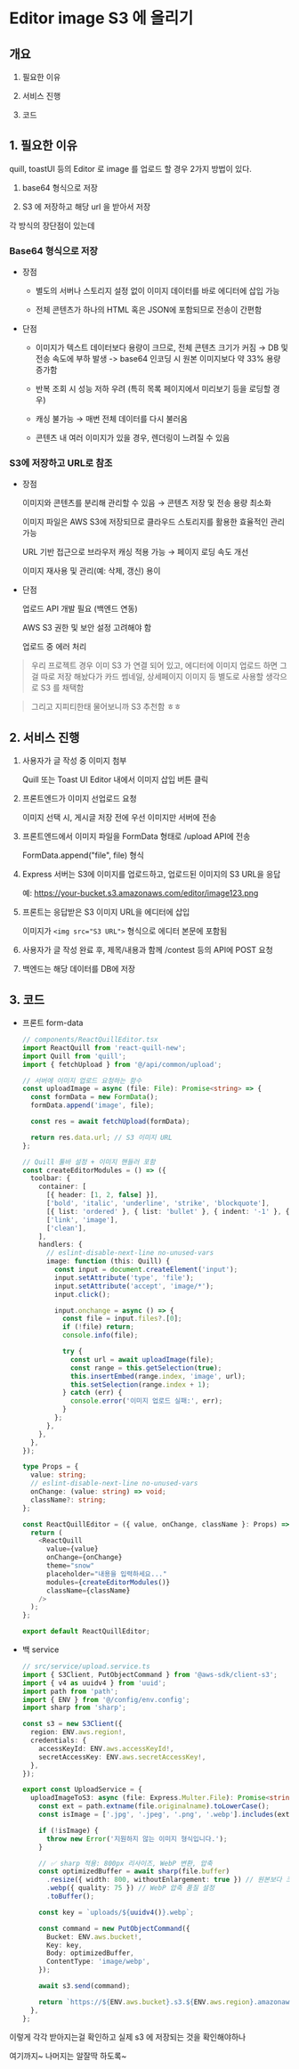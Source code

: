 # Editor image S3 에 올리기

## 개요

1. 필요한 이유

2. 서비스 진행

3. 코드

## 1. 필요한 이유

quill, toastUI 등의 Editor 로 image 를 업로드 할 경우
2가지 방법이 있다.

1. base64 형식으로 저장

2. S3 에 저장하고 해당 url 을 받아서 저장

각 방식의 장단점이 있는데

### Base64 형식으로 저장

- 장점

  - 별도의 서버나 스토리지 설정 없이 이미지 데이터를 바로 에디터에 삽입 가능

  - 전체 콘텐츠가 하나의 HTML 혹은 JSON에 포함되므로 전송이 간편함

- 단점

  - 이미지가 텍스트 데이터보다 용량이 크므로, 전체 콘텐츠 크기가 커짐 → DB 및 전송 속도에 부하 발생 -> base64 인코딩 시 원본 이미지보다 약 33% 용량 증가함

  - 반복 조회 시 성능 저하 우려 (특히 목록 페이지에서 미리보기 등을 로딩할 경우)

  - 캐싱 불가능 → 매번 전체 데이터를 다시 불러옴

  - 콘텐츠 내 여러 이미지가 있을 경우, 렌더링이 느려질 수 있음

### S3에 저장하고 URL로 참조

- 장점

  이미지와 콘텐츠를 분리해 관리할 수 있음 → 콘텐츠 저장 및 전송 용량 최소화

  이미지 파일은 AWS S3에 저장되므로 클라우드 스토리지를 활용한 효율적인 관리 가능

  URL 기반 접근으로 브라우저 캐싱 적용 가능 → 페이지 로딩 속도 개선

  이미지 재사용 및 관리(예: 삭제, 갱신) 용이

- 단점

  업로드 API 개발 필요 (백엔드 연동)

  AWS S3 권한 및 보안 설정 고려해야 함

  업로드 중 에러 처리

> 우리 프로젝트 경우 이미 S3 가 연결 되어 있고, 에디터에 이미지 업로드 하면 그걸 따로 저장 해놨다가 카드 썸네일, 상세페이지 이미지 등 별도로 사용할 생각으로 S3 를 채택함

> 그리고 지피티한태 물어보니까 S3 추천함 ㅎㅎ

## 2. 서비스 진행

1. 사용자가 글 작성 중 이미지 첨부

   Quill 또는 Toast UI Editor 내에서 이미지 삽입 버튼 클릭

2. 프론트엔드가 이미지 선업로드 요청

   이미지 선택 시, 게시글 저장 전에 우선 이미지만 서버에 전송

3. 프론트엔드에서 이미지 파일을 FormData 형태로 /upload API에 전송

   FormData.append("file", file) 형식

4. Express 서버는 S3에 이미지를 업로드하고, 업로드된 이미지의 S3 URL을 응답

   예: https://your-bucket.s3.amazonaws.com/editor/image123.png

5. 프론트는 응답받은 S3 이미지 URL을 에디터에 삽입

   이미지가 `<img src="S3 URL">` 형식으로 에디터 본문에 포함됨

6. 사용자가 글 작성 완료 후, 제목/내용과 함께 /contest 등의 API에 POST 요청

7. 백엔드는 해당 데이터를 DB에 저장

## 3. 코드

- 프론트 form-data

  ```ts
  // components/ReactQuillEditor.tsx
  import ReactQuill from 'react-quill-new';
  import Quill from 'quill';
  import { fetchUpload } from '@/api/common/upload';

  // 서버에 이미지 업로드 요청하는 함수
  const uploadImage = async (file: File): Promise<string> => {
    const formData = new FormData();
    formData.append('image', file);

    const res = await fetchUpload(formData);

    return res.data.url; // S3 이미지 URL
  };

  // Quill 툴바 설정 + 이미지 핸들러 포함
  const createEditorModules = () => ({
    toolbar: {
      container: [
        [{ header: [1, 2, false] }],
        ['bold', 'italic', 'underline', 'strike', 'blockquote'],
        [{ list: 'ordered' }, { list: 'bullet' }, { indent: '-1' }, { indent: '+1' }],
        ['link', 'image'],
        ['clean'],
      ],
      handlers: {
        // eslint-disable-next-line no-unused-vars
        image: function (this: Quill) {
          const input = document.createElement('input');
          input.setAttribute('type', 'file');
          input.setAttribute('accept', 'image/*');
          input.click();

          input.onchange = async () => {
            const file = input.files?.[0];
            if (!file) return;
            console.info(file);

            try {
              const url = await uploadImage(file);
              const range = this.getSelection(true);
              this.insertEmbed(range.index, 'image', url);
              this.setSelection(range.index + 1);
            } catch (err) {
              console.error('이미지 업로드 실패:', err);
            }
          };
        },
      },
    },
  });

  type Props = {
    value: string;
    // eslint-disable-next-line no-unused-vars
    onChange: (value: string) => void;
    className?: string;
  };

  const ReactQuillEditor = ({ value, onChange, className }: Props) => {
    return (
      <ReactQuill
        value={value}
        onChange={onChange}
        theme="snow"
        placeholder="내용을 입력하세요..."
        modules={createEditorModules()}
        className={className}
      />
    );
  };

  export default ReactQuillEditor;
  ```

- 백 service

  ```ts
  // src/service/upload.service.ts
  import { S3Client, PutObjectCommand } from '@aws-sdk/client-s3';
  import { v4 as uuidv4 } from 'uuid';
  import path from 'path';
  import { ENV } from '@/config/env.config';
  import sharp from 'sharp';

  const s3 = new S3Client({
    region: ENV.aws.region!,
    credentials: {
      accessKeyId: ENV.aws.accessKeyId!,
      secretAccessKey: ENV.aws.secretAccessKey!,
    },
  });

  export const UploadService = {
    uploadImageToS3: async (file: Express.Multer.File): Promise<string> => {
      const ext = path.extname(file.originalname).toLowerCase();
      const isImage = ['.jpg', '.jpeg', '.png', '.webp'].includes(ext);

      if (!isImage) {
        throw new Error('지원하지 않는 이미지 형식입니다.');
      }

      // ✅ sharp 적용: 800px 리사이즈, WebP 변환, 압축
      const optimizedBuffer = await sharp(file.buffer)
        .resize({ width: 800, withoutEnlargement: true }) // 원본보다 크면 그대로
        .webp({ quality: 75 }) // WebP 압축 품질 설정
        .toBuffer();

      const key = `uploads/${uuidv4()}.webp`;

      const command = new PutObjectCommand({
        Bucket: ENV.aws.bucket!,
        Key: key,
        Body: optimizedBuffer,
        ContentType: 'image/webp',
      });

      await s3.send(command);

      return `https://${ENV.aws.bucket}.s3.${ENV.aws.region}.amazonaws.com/${key}`;
    },
  };
  ```

이렇게 각각 받아지는걸 확인하고 실제 s3 에 저장되는 것을 확인해야하나

여기까지~ 나머지는 알잘딱 하도록~
